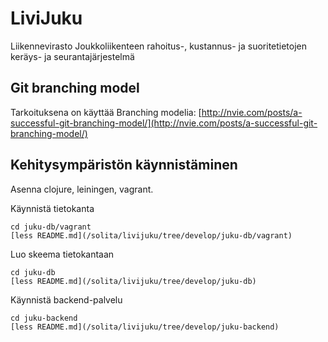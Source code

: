LiviJuku
========

Liikennevirasto Joukkoliikenteen rahoitus-, kustannus- ja suoritetietojen keräys- ja seurantajärjestelmä

## Git branching model
Tarkoituksena on käyttää Branching modelia: [http://nvie.com/posts/a-successful-git-branching-model/](http://nvie.com/posts/a-successful-git-branching-model/)

Kehitysympäristön käynnistäminen
--------------------------------

Asenna clojure, leiningen, vagrant.

Käynnistä tietokanta

    cd juku-db/vagrant
    [less README.md](/solita/livijuku/tree/develop/juku-db/vagrant)

Luo skeema tietokantaan

    cd juku-db
    [less README.md](/solita/livijuku/tree/develop/juku-db)

Käynnistä backend-palvelu 

    cd juku-backend
    [less README.md](/solita/livijuku/tree/develop/juku-backend)


